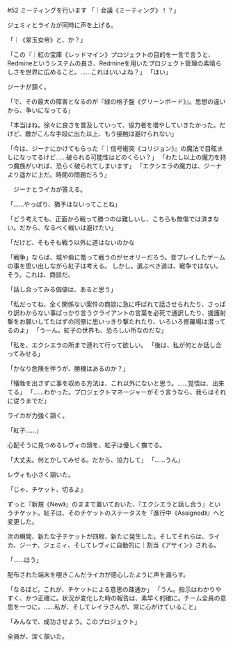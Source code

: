 #52 ミーティングを行います
「｜会議《ミーティング》！？」

ジェミィとライカが同時に声を上げる。

「｜《翠玉女帝》と、か？」

「この『｜紅の宝庫《レッドマイン》プロジェクトの目的を一言で言うと、Redmineというシステムの良さ、Redmineを用いたプロジェクト管理の素晴らしさを世界に広めること。……これはいいよね？」
「はい」

ジーナが頷く。

「で、その最大の障害となるのが『緑の格子盤《グリーンボード》』。思想の違いから、争いになってる」

「本当はね。徐々に良さを普及していって、協力者を増やしていきたかった。だけど、敵がこんな手段に出た以上、もう接触は避けられない」


「今は、ジーナにかけてもらった『｜信号衝突《コリジョン》』の魔法で目眩ましになってるけど……破られる可能性はどのくらい？」
「わたし以上の魔力を持つ魔族がいれば、恐らく破られてしまいます」
「エクシエラの魔力は、ジーナより遥かに上だ。時間の問題だろう」

　ジーナとライカが答える。

「……やっぱり、猶予はないってことね」


「どう考えても、正面から戦って勝つのは難しいし、こちらも無傷では済まない。だから、なるべく戦いは避けたい」

「だけど、そもそも戦う以外に道はないのかな



「戦争」ならば、城や砦に篭って戦うのがセオリーだろう。昔プレイしたゲームの事を思い出しながら紅子は考える。
しかし。選ぶべき道は、戦争ではない。
そう。これは、商談だ。


「話し合ってみる価値は、あると思う」



「私だってね、全く関係ない案件の商談に急に呼ばれて話させられたり、さっぱり訳わからない事ばっかり言うクライアントの言葉を必死で通訳したり、援護射撃をお願いしてたはずの同僚に思いっきり撃たれたり、いろいろ修羅場は潜ってるのよ」
「うーん。紅子の世界も、恐ろしい所なのだな」



「私を、エクシエラの所まで連れて行って欲しい。
「後は、私が何とか話し合ってみせる」

「かなり危険を伴うが、勝機はあるのか？」

「犠牲を出さずに事を収める方法は、これ以外にないと思う。……覚悟は、出来てる」
「……わかった。プロジェクトマネージャーがそう言うなら、我らはそれに従うまでだ」

ライカが力強く頷く。

「紅子……」

心配そうに見つめるレヴィの頭を、紅子は優しく撫でる。

「大丈夫。何とかしてみせる。だから、協力して」
「……うん」

レヴィも小さく頷いた。

「じゃ、チケット、切るよ」

ずっと『新規《New》』のままで置いておいた、『エクシエラと話し合う』というチケット。紅子は、そのチケットのステータスを『進行中《Assigned》』へと変更した。

次の瞬間、新たな子チケットが四枚、新たに発生した。そしてそれらは、ライカ、ジーナ、ジェミィ、そしてレヴィに自動的に｜割当《アサイン》される。

「……ほう」

配布された端末を覗きこんだライカが感心したように声を漏らす。

「なるほど。これが、チケットによる意思の疎通か」
「うん。指示はわかりやすく、かつ正確に。状況が変化した時の報告は、素早く的確に。チーム全員の意思を一つに。……私が、そしてレイラさんが、常に心がけていること」


「みんなで、成功させよう。このプロジェクト」

全員が、深く頷いた。
